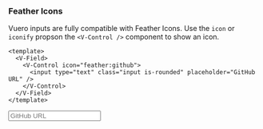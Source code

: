 ### Feather Icons

Vuero inputs are fully compatible with Feather Icons.
Use the `icon` or `iconify` propson the `<V-Control />`
component to show an icon.

<!--code-->

```vue
<template>
  <V-Field>
    <V-Control icon="feather:github">
      <input type="text" class="input is-rounded" placeholder="GitHub URL" />
    </V-Control>
  </V-Field>
</template>
```

<!--/code-->

<!--example-->

<V-Field>
  <V-Control icon="feather:github">
    <input
        type="text"
        class="input is-rounded"
        placeholder="GitHub URL"
      />
  </V-Control>
</V-Field>

<!--/example-->

